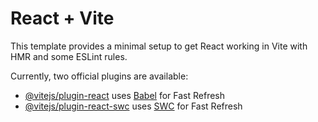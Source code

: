 # React + Vite

This template provides a minimal setup to get React working in Vite with HMR and some ESLint rules.

Currently, two official plugins are available:

- [@vitejs/plugin-react](https://github.com/vitejs/vite-plugin-react/blob/main/packages/plugin-react/README.md) uses [Babel](https://babeljs.io/) for Fast Refresh
- [@vitejs/plugin-react-swc](https://github.com/vitejs/vite-plugin-react-swc) uses [SWC](https://swc.rs/) for Fast Refresh




<!-- API for conversion from USD  -->
<!-- https://cdn.jsdelivr.net/npm/@fawazahmed0/currency-api@2024-03-06/v1/currencies/usd.json --> 


<!-- List all Currencies name -->
<!-- https://cdn.jsdelivr.net/npm/@fawazahmed0/currency-api@latest/v1/currencies.json -->